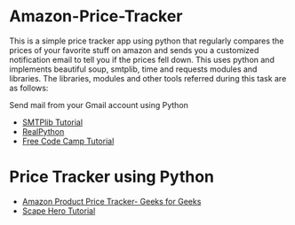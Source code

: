# Amazon-Price-Tracker

This is a simple price tracker app using python that regularly compares the prices of your favorite stuff on amazon and sends you a customized notification email to tell you if the prices fell down. This uses python and implements beautiful soup, smtplib, time and requests modules and libraries. The libraries, modules and other tools referred during this task are as follows:

Send mail from your Gmail account using Python
- [SMTPlib Tutorial](https://www.geeksforgeeks.org/send-mail-gmail-account-using-python/)
- [RealPython](https://www.geeksforgeeks.org/send-mail-gmail-account-using-python/)
- [Free Code Camp Tutorial](https://www.freecodecamp.org/news/send-emails-using-code-4fcea9df63f/)
# Price Tracker using Python
- [Amazon Product Price Tracker- Geeks for Geeks](https://www.freecodecamp.org/news/send-emails-using-code-4fcea9df63f/)
- [Scape Hero Tutorial](https://www.scrapehero.com/tutorial-how-to-scrape-amazon-seller-prices-using-python/)

